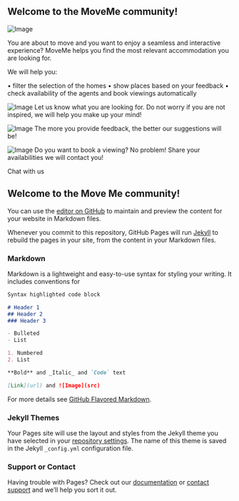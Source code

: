 ## Welcome to the MoveMe community!

![Image](http://image.noelshack.com/fichiers/2018/37/5/1536933360-moveme-circle.png) 

You are about to move and you want to enjoy a seamless and interactive experience? MoveMe helps you find the most relevant accommodation you are looking for. 

We will help you:

•	filter the selection of the homes
•	show places based on your feedback
•	check availability of the agents and book viewings automatically
 

![Image](http://image.noelshack.com/fichiers/2018/37/5/1536933360-moveme-circle.png) 
Let us know what you are looking for. 
Do not worry if you are not inspired, we will help you make up your mind! 

![Image](http://image.noelshack.com/fichiers/2018/37/5/1536933360-moveme-circle.png) 
The more you provide feedback, the better our suggestions will be!

![Image](http://image.noelshack.com/fichiers/2018/37/5/1536933360-moveme-circle.png) 
Do you want to book a viewing?  No problem! Share your availabilities we will contact you!

Chat with us


## Welcome to the Move Me community!

You can use the [editor on GitHub](https://github.com/smritigarga92/MoveMe/edit/master/index.md) to maintain and preview the content for your website in Markdown files.

Whenever you commit to this repository, GitHub Pages will run [Jekyll](https://jekyllrb.com/) to rebuild the pages in your site, from the content in your Markdown files.

### Markdown

Markdown is a lightweight and easy-to-use syntax for styling your writing. It includes conventions for

```markdown
Syntax highlighted code block

# Header 1
## Header 2
### Header 3

- Bulleted
- List

1. Numbered
2. List

**Bold** and _Italic_ and `Code` text

[Link](url) and ![Image](src)
```

For more details see [GitHub Flavored Markdown](https://guides.github.com/features/mastering-markdown/).

### Jekyll Themes

Your Pages site will use the layout and styles from the Jekyll theme you have selected in your [repository settings](https://github.com/smritigarga92/MoveMe/settings). The name of this theme is saved in the Jekyll `_config.yml` configuration file.

### Support or Contact

Having trouble with Pages? Check out our [documentation](https://help.github.com/categories/github-pages-basics/) or [contact support](https://github.com/contact) and we’ll help you sort it out.



